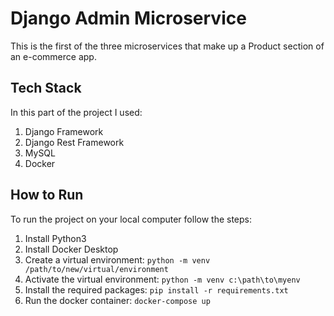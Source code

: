 # Django Admin Microservice
This is the first of the three microservices that make up a Product section of an e-commerce app.
## Tech Stack
In this part of the project I used:
1. Django Framework
2. Django Rest Framework
3. MySQL
4. Docker
## How to Run
To run the project on your local computer follow the steps:
1. Install Python3
2. Install Docker Desktop
3. Create a virtual environment: `python -m venv /path/to/new/virtual/environment`
4. Activate the virtual environment: `python -m venv c:\path\to\myenv`
5. Install the required packages: `pip install -r requirements.txt`
6. Run the docker container: `docker-compose up`
